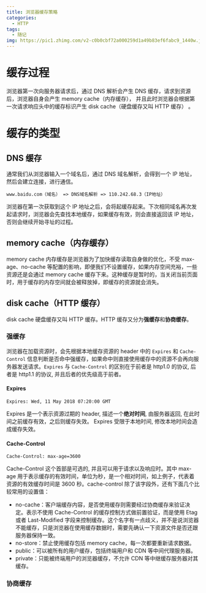 ```yaml
---
title: 浏览器缓存策略
categories:
  - HTTP
tags:
  - 随记
img: https://pic1.zhimg.com/v2-c0b0cbf72a000259d1a49b83ef6fabc9_1440w.jpg?source=172ae18b
---
```


# 缓存过程

浏览器第一次向服务器请求后，通过 DNS 解析会产生 DNS 缓存，请求到资源后，浏览器自身会产生 memory cache（内存缓存），
并且此时浏览器会根据第一次请求响应头中的缓存标识产生 disk cache（硬盘缓存又叫 HTTP 缓存） 。

# 缓存的类型

## DNS 缓存

通常我们从浏览器输入一个域名后，通过 DNS 域名解析，会得到一个 IP 地址，然后会建立连接，进行通信。

```
www.baidu.com（域名） => DNS域名解析 => 110.242.68.3（IP地址）
```

浏览器在第一次获取到这个 IP 地址之后，会将起缓存起来。下次相同域名再次发起请求时，浏览器会先查找本地缓存，如果缓存有效，则会直接返回该 IP 地址，否则会继续开始寻址的过程。

## memory cache（内存缓存）

memory cache 内存缓存是浏览器为了加快缓存读取自身做的优化，不受 max-age、no-cache 等配置的影响，即便我们不设置缓存，如果内存空间充裕，一些资源还是会通过 memory cache 缓存下来。这种缓存是暂时的，当关闭当前页面时，用于缓存的内存空间就会被释放掉，即缓存的资源就会消失。

## disk cache（HTTP 缓存）

disk cache 硬盘缓存又叫 HTTP 缓存。HTTP 缓存又分为**强缓存**和**协商缓存**。

### 强缓存

浏览器在加载资源时，会先根据本地缓存资源的 header 中的 `Expires` 和 `Cache-Control` 信息判断是否命中强缓存，如果命中则直接使用缓存中的资源不会再向服务器发送请求。`Expires` 与 `Cache-Control` 的区别在于前者是 http1.0 的协议, 后者是 http1.1 的协议, 并且后者的优先级高于前者。

#### Expires

```
Expires: Wed, 11 May 2018 07:20:00 GMT
```

Expires 是一个表示资源过期的 header, 描述一个**绝对时间**, 由服务器返回, 在此时间之前缓存有效，之后则缓存失效。 Expires 受限于本地时间, 修改本地时间会造成缓存失效。

#### Cache-Control

```
Cache-Control: max-age=3600
```

Cache-Control 这个首部是可选的, 并且可以用于请求以及响应时。其中 max-age 用于表示缓存的有效时间，单位为秒，是一个相对时间，如上例子，代表着资源的有效缓存时间是 3600 秒。cache-control 除了该字段外，还有下面几个比较常用的设置值：

- no-cache：客户端缓存内容，是否使用缓存则需要经过协商缓存来验证决定。表示不使用 Cache-Control 的缓存控制方式做前置验证，而是使用 Etag 或者 Last-Modified 字段来控制缓存。这个名字有一点歧义，并不是说浏览器不能缓存，只是浏览器在使用缓存数据时，需要先确认一下资源文件是否还跟服务器保持一致。
- no-store：禁止使用缓存包括 memory cache，每一次都要重新请求数据。
- public：可以被所有的用户缓存，包括终端用户和 CDN 等中间代理服务器。
- private：只能被终端用户的浏览器缓存，不允许 CDN 等中继缓存服务器对其缓存。

### 协商缓存